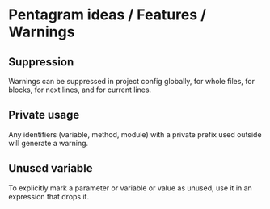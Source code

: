 # Pentagram ideas / Features / Warnings

## Suppression

Warnings can be suppressed in project config globally, for whole files, for blocks, for next lines, and for current lines.

## Private usage

Any identifiers (variable, method, module) with a private prefix used outside will generate a warning.

## Unused variable

To explicitly mark a parameter or variable or value as unused, use it in an expression that drops it.
